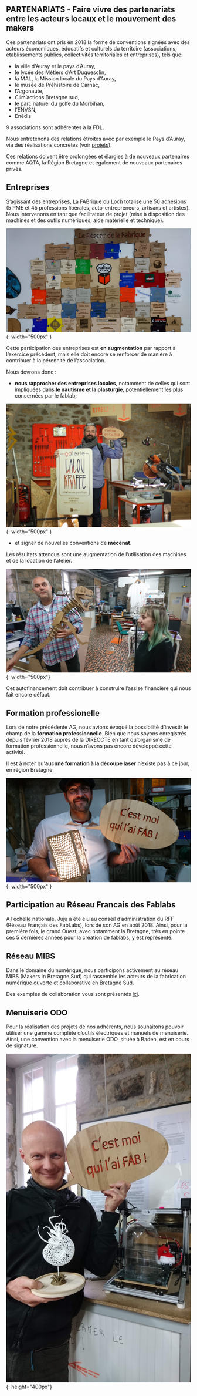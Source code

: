 ## PARTENARIATS - Faire vivre des partenariats entre les acteurs locaux et le mouvement des makers

Ces partenariats ont pris en 2018 la forme de conventions signées avec des acteurs économiques, éducatifs et culturels du territoire (associations, établissements publics, collectivités territoriales et entreprises), tels que:
- la ville d'Auray et le pays d’Auray,
- le lycée des Métiers d’Art Duquesclin,
- la MAL, la Mission locale du Pays d’Auray,
- le musée de Préhistoire de Carnac,
- l’Argonaute,
- Clim’actions Bretagne sud,
- le parc naturel du golfe du Morbihan,
- l’ENVSN,
- Enédis

9 associations sont adhérentes à la FDL.

Nous entretenons des relations étroites avec par exemple le Pays d’Auray, via des réalisations concrètes (voir [projets](axe-1-projets)).

Ces relations doivent être prolongées et élargies à de nouveaux partenaires comme AQTA, la Région Bretagne et également de nouveaux partenaires privés.

## Entreprises
S’agissant des entreprises, La FABrique du Loch totalise une 50 adhésions (5 PME et 45 professions libérales, auto-entrepreneurs, artisans et artistes). Nous intervenons en tant que facilitateur de projet (mise à disposition des machines et des outils numériques, aide matérielle et technique).

![Partenaires](../images/partenaires.JPG){: width="500px" }

Cette participation des entreprises est **en augmentation** par rapport à l’exercice précédent, mais elle doit encore se renforcer de manière à contribuer à la pérennité de l’association.

Nous devrons donc :
- **nous rapprocher des entreprises locales**, notamment de celles qui sont impliquées dans **le nautisme et la plasturgie**, potentiellement les plus concernées par le fablab;

![cmoifab](../images/RIlalou.jpg){: width="500px" }

- et signer de nouvelles conventions de **mécénat**.

Les résultats attendus sont une augmentation de l’utilisation des machines et de la location de l’atelier.

![cmoifab](../images/RIDynosoe.JPG){: width="500px"}

Cet autofinancement doit contribuer à construire l’assise financière qui nous fait encore défaut.

## Formation professionelle
Lors de notre précédente AG, nous avions évoqué la possibilité d’investir le champ de la **formation professionnelle**. Bien que nous soyons enregistrés depuis février 2018 auprès de la DIRECCTE en tant qu’organisme de formation professionnelle, nous n’avons pas encore développé cette activité.

Il est à noter qu'**aucune formation à la découpe laser** n’existe pas à ce jour, en région Bretagne.

![cmoifab](../images/PI8.JPG){: width="500px" }

## Participation au Réseau Francais des Fablabs
A l’échelle nationale, Juju a été élu au conseil d’administration du RFF (Réseau Français des FabLabs), lors de son AG en août 2018. Ainsi, pour la première fois, le grand Ouest, avec notamment la Bretagne, très en pointe ces 5 dernières années pour la création de fablabs, y est représenté.

## Réseau MIBS
Dans le domaine du numérique, nous participons activement au réseau MIBS (Makers In Bretagne Sud) qui rassemble les acteurs de la fabrication numérique ouverte et collaborative en Bretagne Sud.

Des exemples de collaboration vous sont présentés [ici](axe-5-numerique).

## Menuiserie ODO
Pour la réalisation des projets de nos adhérents, nous souhaitons pouvoir utiliser une gamme complète d’outils électriques et manuels de menuiserie. Ainsi, une convention avec la menuiserie ODO, située à Baden, est en cours de signature.

![cmoiquilaifab](../images/PI4.JPG){: height="400px"}
